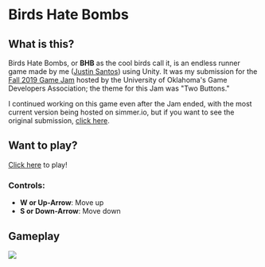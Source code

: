 # Birds Hate Bombs

## What is this?
Birds Hate Bombs, or **BHB** as the cool birds call it, is an endless runner game made by me ([Justin Santos](https://stinsan.com/)) using Unity. It was my submission for the [Fall 2019 Game Jam](https://itch.io/jam/ou-gda-fall-2019-game-jam) hosted by the University of Oklahoma's Game Developers Association; the theme for this Jam was "Two Buttons."

I continued working on this game even after the Jam ended, with the most current version being hosted on simmer.io, but if you want to see the original submission, [click here](https://stinsan.itch.io/birds-hate-bombs).

## Want to play?
[Click here](https://simmer.io/@Stinsan/birds-hate-bombs) to play!

### Controls:
- **W or Up-Arrow**: Move up
- **S or Down-Arrow**: Move down

## Gameplay
![](https://media.giphy.com/media/YmWNsII8HMy1JodVXZ/giphy.gif)
